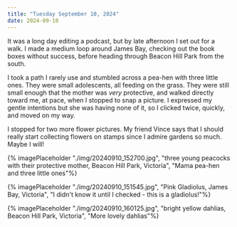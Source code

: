 ```yaml
---
title: "Tuesday September 10, 2024"
date: 2024-09-10
---
```

It was a long day editing a podcast, but by late afternoon I set out for a walk.  I made a medium loop around James Bay, checking out the book boxes without success, before heading through Beacon Hill Park from the south.

I took a path I rarely use and stumbled across a pea-hen with three little ones.  They were small adolescents, all feeding on the grass.  They were still small enough that the mother was _very_ protective, and walked directly toward me, at pace, when I stopped to snap a picture.  I expressed my gentle intentions but she was having none of it, so I clicked twice, quickly, and moved on my way.

I stopped for two more flower pictures.  My friend Vince says that I should really start collecting flowers on stamps since I admire gardens so much.  Maybe I will!

{% imagePlaceholder "./img/20240910_152700.jpg", "three young peacocks with their protective mother, Beacon Hill Park, Victoria", "Mama pea-hen and three little ones"%}

{% imagePlaceholder "./img/20240910_151545.jpg", "Pink Gladiolus, James Bay, Victoria", "I didn't know it until I checked - this is a gladiolus!"%}

{% imagePlaceholder "./img/20240910_160125.jpg", "bright yellow dahlias, Beacon Hill Park, Victoria", "More lovely dahlias"%}